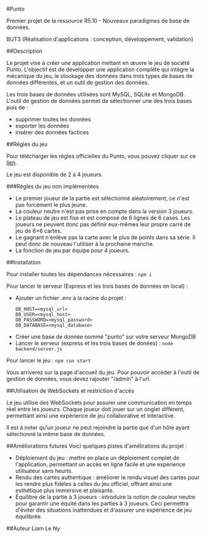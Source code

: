 #Punto

Premier projet de la ressource R5.10 - Nouveaux paradigmes de base de données.

BUT3 (Réalisation d'applications : conception, développement, validation)


##Description

Le projet vise à créer une application mettant en œuvre le jeu de société Punto. L'objectif est de développer une application complète qui intègre la mécanique du jeu, le stockage des données dans trois types de bases de données différentes, et un outil de gestion des données.

Les trois bases de données utilisées sont MySQL, SQLite et MongoDB. 
L'outil de gestion de données permet de sélectionner une des trois bases puis de : 
- supprimer toutes les données
- exporter les données
- insérer des données factices

##Règles du jeu

Pour télécharger les règles officielles du Punto, vous pouvez cliquer sur ce [lien]( https://www.atalia-jeux.com/index.php?controller=attachment&id_attachment=182 "Règles du jeu Punto").

Le jeu est disponible de 2 à 4 joueurs. 


###Règles du jeu non implémentées
- Le premier joueur de la partie est sélectionné aléatoirement, ce n'est pas forcément le plus jeune.
- La couleur neutre n'est pas prise en compte dans la version 3 joueurs.
- Le plateau de jeu est fixe et est composé de 6 lignes de 6 cases. Les joueurs ne peuvent donc pas définir eux-mêmes leur propre carré de jeu de 6×6 cartes.
- Le gagnant n'enlève pas la carte avec le plus de points dans sa série. Il peut donc de nouveau l'utiliser à la prochaine manche.
- La fonction de jeu par équipe pour 4 joueurs.

##Installation

Pour installer toutes les dépendances nécessaires : 
```npm i```

Pour lancer le serveur (Express et les trois bases de données en local) :
- Ajouter un fichier .env à la racine du projet :
    ```
    DB_HOST=<mysql_url>
    DB_USER=<mysql_host>
    DB_PASSWORD=<mysql_password>
    DB_DATABASE=<mysql_database>
    ```
- Créer une base de donnée nommé "punto" sur votre serveur MongoDB
- Lancer le serveur (express et les trois bases de donées) :
    ```node backend/server.js```

Pour lancer le jeu :
```npm run start```

Vous arriverez sur la page d'accueil du jeu. Pour pouvoir accéder à l'outil de gestion de données, vous devez rajouter "/admin" à l'url.


##Utilisation de WebSockets et restriction d'accès

Le jeu utilise des WebSockets pour assurer une communication en temps réel entre les joueurs. Chaque joueur doit jouer sur un onglet différent, permettant ainsi une expérience de jeu collaborative et interactive.

Il est à noter qu'un joueur ne peut rejoindre la partie que d'un hôte ayant sélectionné la même base de données.


##Améliorations futures
Voici quelques pistes d'amélirations du projet : 
- Déploiement du jeu : mettre en place un déploiement complet de l'application, permettant un accès en ligne facile et une expérience utilisateur sans heurts.
- Rendu des cartes authentique : améliorer le rendu visuel des cartes pour les rendre plus fidèles à celles du jeu officiel, offrant ainsi une esthétique plus immersive et plaisante.
- Équilibre de la partie à 3 joueurs : introduire la notion de couleur neutre pour garantir une équité dans les parties à 3 joueurs. Ceci permettra d'éviter des situations inattendues et d'assurer une expérience de jeu équilibrée.


##Auteur 
Liam Le Ny
